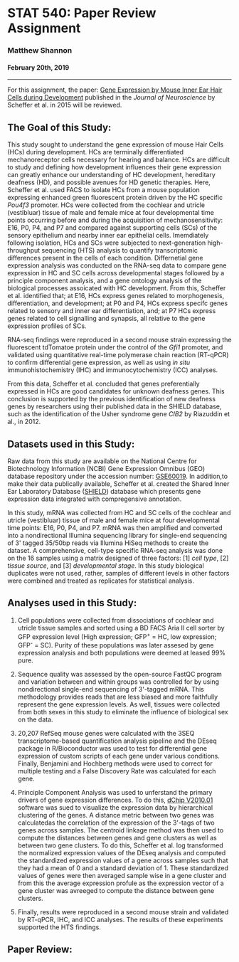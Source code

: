 # STAT 540: Paper Review Assignment
### Matthew Shannon
#### February 20th, 2019
---
For this assignment, the paper: [Gene Expression by Mouse Inner Ear Hair Cells during Development](https://www.ncbi.nlm.nih.gov/pmc/articles/PMC4405555/pdf/zns6366.pdf) published in the *Journal of Neuroscience* by Scheffer et al. in 2015 will be reviewed.

## The Goal of this Study:
This study sought to understand the gene expression of mouse Hair Cells (HCs) during development. HCs are terminally differentiated mechanoreceptor cells necessary for hearing and balance. HCs are difficult to study and defining how development influences their gene expression can greatly enhance our understanding of HC development, hereditary deafness (HD), and possible avenues for HD genetic therapies. Here, Scheffer et al. used FACS to isolate HCs from a mouse population expressing enhanced green fluorescent protein driven by the HC specific *Pou4f3* promoter. HCs were collected from the cochlear and utricle (vestibluar) tissue of male and female mice at four developmental time points occurring before and during the acquisition of mechanosensitivity: E16, P0, P4, and P7 and compared against supporting cells (SCs) of the sensory epithelium and nearby inner ear epithelial cells. Imemdiately following isolation, HCs and SCs were subjected to next-generation high-throughput sequencing (HTS) analysis to quantify transcriptomic differences present in the cells of each condition. Differnetial gene expression analysis was conducted on the RNA-seq data to compare gene expression in HC and SC cells across developmental stages followed by a principle component analysis, and a gene ontology analysis of the biological processes assoicated with HC development. From this, Scheffer et al. identified that; at E16, HCs express genes related to morphogenesis, differentiation, and development; at P0 and P4, HCs express specifc genes related to sensory and inner ear differentiation, and; at P7 HCs express genes related to cell signalling and synapsis, all relative to the gene expression profiles of SCs. 

RNA-seq findings were reproduced in a second mouse strain expressing the fluorescent tdTomatoe protein under the control of the *Gfi1* promoter, and validated using quantitative real-time polymerase chain reaction (RT-qPCR) to confirm differential gene expression, as well as using *in situ* immunohistochemistry (IHC) and immunocytochemistry (ICC) analyses. 

From this data, Scheffer et al. concluded that genes preferentially expressed in HCs are good candidates for unknown deafness genes. This conclusion is supported by the previous identification of new deafness genes by researchers using their published data in the SHIELD database, such as the identification of the Usher syndrome gene *CIB2* by Riazuddin et al., in 2012.

## Datasets used in this Study:
Raw data from this study are available on the National Centre for Biotechnology Information (NCBI) Gene Expression Omnibus (GEO) database repository under the accession number: [GSE60019](https://www.ncbi.nlm.nih.gov/geo/query/acc.cgi?acc=GSE60019). In addition,to make their data publically available, Scheffer et al. created the Shared Inner Ear Laboratory Database ([SHIELD](https://shield.hms.harvard.edu)) database which presents gene expression data integrated with compregensive annotation.

In this study, mRNA was collected from HC and SC cells of the cochlear and utricle (vestibluar) tissue of male and female mice at four developmental time points: E16, P0, P4, and P7. mRNA was then amplified and converted into a nondirectional Illumina sequencing library for single-end sequencing of 3' tagged 35/50bp reads via Illumina HiSeq methods to create the dataset. A comprehensive, cell-type specific RNA-seq analysis was done on the 16 samples using a matrix designed of three factors: [1] *cell type*, [2] *tissue source*, and [3] *developmental stage*. In this study biological duplicates were not used, rather, samples of different levels in other factors were combined and treated as replicates for statistical analysis.

## Analyses used in this Study:
1. Cell populations were collected from dissociations of cochlear and utricle tissue samples and sorted using a BD FACS Aria II cell sorter by GFP expression level (High expression; GFP<sup>+</sup> = HC, low expression; GFP<sup>-</sup> = SC). Purity of these populations was later assesed by gene expression analysis and both populations were deemed at leased 99% pure.

2. Sequence quality was assessed by the open-source FastQC program and variation between and within groups was controlled for by using nondirectional single-end sequencing of 3'-tagged mRNA. This methodology provides reads that are less biased and more faithfully represent the gene expression levels. As well, tissues were collected from both sexes in this study to eliminate the influence of biological sex on the data.

3. 20,207 RefSeq mouse genes were calculated with the 3SEQ transcriptome-based quantification analysis pipeline and the DEseq package in R/Bioconductor was used to test for differential gene expression of custom scripts of each gene under various conditions. Finally, Benjamini and Hochberg methods were used to correct for multiple testing and a False Discovery Rate was calculated for each gene.

4. Principle Component Analysis was used to unferstand the primary drivers of gene expression differences. To do this, [dChip V2010.01](https://sites.google.com/site/dchipsoft/) software was sued to visualize the expression data by hierarchical clustering of the genes. A distance metric between two genes was calculatedas the correlation of the expression of the 3'-tags of two genes across samples. The centroid linkage method was then used to compute the distances between genes and gene clusters as well as between two gene clusters. To do this, Scheffer et al. log transformed the normalized expression values of the DEseq analysis and computed the standardized expression values of a gene across samples such that they had a mean of 0 and a standard deviation of 1. These standardized values of genes were then averaged sample wise in a gene cluster and from this the average expression profule as the expression vector of a gene cluster was avreeged to compute the distance between gene clusters.

5. Finally, results were reproduced in a second mouse strain and validated by RT-qPCR, IHC, and ICC analyses. The results of these experiments supported the HTS findings.


## Paper Review:

